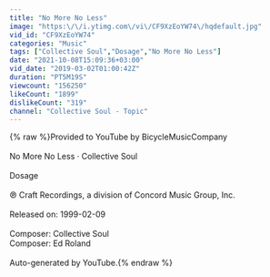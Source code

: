```yaml
---
title: "No More No Less"
image: "https:\/\/i.ytimg.com\/vi\/CF9XzEoYW74\/hqdefault.jpg"
vid_id: "CF9XzEoYW74"
categories: "Music"
tags: ["Collective Soul","Dosage","No More No Less"]
date: "2021-10-08T15:09:36+03:00"
vid_date: "2019-03-02T01:00:42Z"
duration: "PT5M19S"
viewcount: "156250"
likeCount: "1899"
dislikeCount: "319"
channel: "Collective Soul - Topic"
---
```

{% raw %}Provided to YouTube by BicycleMusicCompany<br /><br />No More No Less · Collective Soul<br /><br />Dosage<br /><br />℗ Craft Recordings, a division of Concord Music Group, Inc.<br /><br />Released on: 1999-02-09<br /><br />Composer: Collective Soul<br />Composer: Ed Roland<br /><br />Auto-generated by YouTube.{% endraw %}
